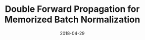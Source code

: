 ---
title: "Double Forward Propagation for Memorized Batch Normalization"
collection: conferences_main
permalink: /publication/Double
date: 2018-04-29
venue: "AAAI"
city: 
state: ""
thumbnail: "Double.png"
teaser : 
authors: "Yong Guo, Qingyao Wu, Chaorui Deng, Jian Chen, Mingkui Tan"
bibtex: Double.txt
uri: Double.pdf
arxiv: 
project: 
source:
poster: 
data:
---